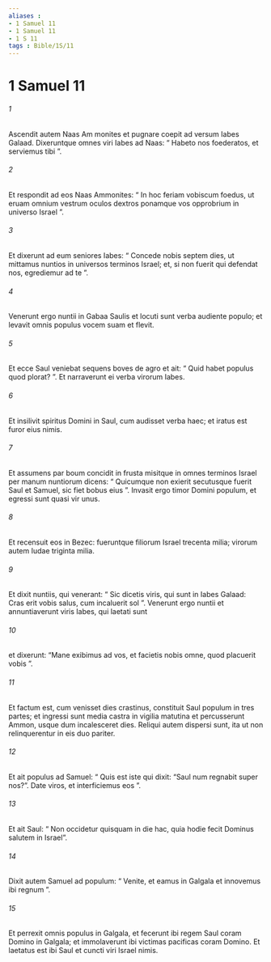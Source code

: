 ```yaml
---
aliases : 
- 1 Samuel 11
- 1 Samuel 11
- 1 S 11
tags : Bible/1S/11
---
```


# 1 Samuel 11

###### 1
Ascendit autem Naas Am monites et pugnare coepit ad versum Iabes Galaad. Dixeruntque omnes viri Iabes ad Naas: “ Habeto nos foederatos, et serviemus tibi ”. 
###### 2
Et respondit ad eos Naas Ammonites: “ In hoc feriam vobiscum foedus, ut eruam omnium vestrum oculos dextros ponamque vos opprobrium in universo Israel ”. 
###### 3
Et dixerunt ad eum seniores Iabes: “ Concede nobis septem dies, ut mittamus nuntios in universos terminos Israel; et, si non fuerit qui defendat nos, egrediemur ad te ”. 
###### 4
Venerunt ergo nuntii in Gabaa Saulis et locuti sunt verba audiente populo; et levavit omnis populus vocem suam et flevit.
###### 5
Et ecce Saul veniebat sequens boves de agro et ait: “ Quid habet populus quod plorat? ”. Et narraverunt ei verba virorum Iabes. 
###### 6
Et insilivit spiritus Domini in Saul, cum audisset verba haec; et iratus est furor eius nimis. 
###### 7
Et assumens par boum concidit in frusta misitque in omnes terminos Israel per manum nuntiorum dicens: “ Quicumque non exierit secutusque fuerit Saul et Samuel, sic fiet bobus eius ”. Invasit ergo timor Domini populum, et egressi sunt quasi vir unus. 
###### 8
Et recensuit eos in Bezec: fueruntque filiorum Israel trecenta milia; virorum autem Iudae triginta milia. 
###### 9
Et dixit nuntiis, qui venerant: “ Sic dicetis viris, qui sunt in Iabes Galaad: Cras erit vobis salus, cum incaluerit sol ”. Venerunt ergo nuntii et annuntiaverunt viris Iabes, qui laetati sunt 
###### 10
et dixerunt: “Mane exibimus ad vos, et facietis nobis omne, quod placuerit vobis ”.
###### 11
Et factum est, cum venisset dies crastinus, constituit Saul populum in tres partes; et ingressi sunt media castra in vigilia matutina et percusserunt Ammon, usque dum incalesceret dies. Reliqui autem dispersi sunt, ita ut non relinquerentur in eis duo pariter.
###### 12
Et ait populus ad Samuel: “ Quis est iste qui dixit: “Saul num regnabit super nos?”. Date viros, et interficiemus eos ”. 
###### 13
Et ait Saul: “ Non occidetur quisquam in die hac, quia hodie fecit Dominus salutem in Israel”. 
###### 14
Dixit autem Samuel ad populum: “ Venite, et eamus in Galgala et innovemus ibi regnum ”.
###### 15
Et perrexit omnis populus in Galgala, et fecerunt ibi regem Saul coram Domino in Galgala; et immolaverunt ibi victimas pacificas coram Domino. Et laetatus est ibi Saul et cuncti viri Israel nimis.
